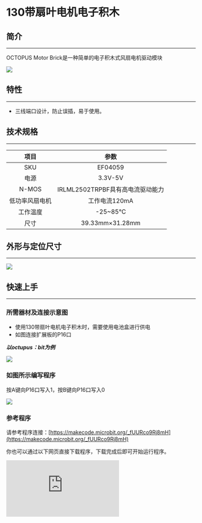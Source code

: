 # 130带扇叶电机电子积木

## 简介
---
OCTOPUS Motor Brick是一种简单的电子积木式风扇电机驱动模块

 ![](https://wiki-media-ef.oss-cn-hongkong.aliyuncs.com/docs/microbit/sensor/octopus-sensors/output/images/vu7ViBU.jpg)

## 特性
---
- 三线端口设计，防止误插，易于使用。

## 技术规格
---

项目 | 参数
:-: | :-:
SKU|EF04059
电源|3.3V-5V
N-MOS| IRLML2502TRPBF具有高电流驱动能力
低功率风扇电机|工作电流120mA
工作温度|-25~85℃
尺寸|39.33mm×31.28mm

## 外形与定位尺寸
---

 ![](https://wiki-media-ef.oss-cn-hongkong.aliyuncs.com/docs/microbit/sensor/octopus-sensors/output/images/bFU1faL.jpg)

## 快速上手
---
### 所需器材及连接示意图

- 使用130带扇叶电机电子积木时，需要使用电池盒进行供电
- 如图连接扩展板的P16口

***以octupus：bit为例***

 ![](https://wiki-media-ef.oss-cn-hongkong.aliyuncs.com/docs/microbit/sensor/octopus-sensors/output/images/ZBTdQp1.png)


### 如图所示编写程序
按A键向P16口写入1，按B键向P16口写入0

 ![](https://wiki-media-ef.oss-cn-hongkong.aliyuncs.com/docs/microbit/sensor/octopus-sensors/output/images/04059_01.png)

### 参考程序
请参考程序连接：[https://makecode.microbit.org/_fUURco9Rj8mH](https://makecode.microbit.org/_fUURco9Rj8mH)

你也可以通过以下网页直接下载程序，下载完成后即可开始运行程序。

<div
    style={{
        position: 'relative',
        paddingBottom: '60%',
        overflow: 'hidden',
    }}
>
    <iframe
        src="https://makecode.microbit.org/_fUURco9Rj8mH"
        frameborder="0"
        sandbox="allow-popups allow-forms allow-scripts allow-same-origin"
        style={{
            position: 'absolute',
            width: '100%',
            height: '100%',
        }}
    />
</div>
---

### 结果

- 当按下A键时电机旋转，当按下B键时电机停止旋转。

## Python 编程

### 步骤 1
下载压缩包并解压[Octopus_MicroPython-master](https://github.com/lionyhw/Octopus_MicroPython/archive/master.zip)
打开[Python editor](https://python.microbit.org/v/2.0)

![](https://wiki-media-ef.oss-cn-hongkong.aliyuncs.com/docs/microbit/sensor/octopus-sensors/output/images/05001_07.png)

为了给130带扇叶电机模块编程，我们需要添加fans.py。点击Load/Save，然后点击Show Files（1）下拉菜单，再点击Add file在本地找到下载并解压完成的Octopus_MicroPython-master文件夹，从中选择fans.py添加进来。

![](https://wiki-media-ef.oss-cn-hongkong.aliyuncs.com/docs/microbit/sensor/octopus-sensors/output/images/05001_08.png)
![](https://wiki-media-ef.oss-cn-hongkong.aliyuncs.com/docs/microbit/sensor/octopus-sensors/output/images/05001_09.png)
![](https://wiki-media-ef.oss-cn-hongkong.aliyuncs.com/docs/microbit/sensor/octopus-sensors/output/images/04059_10.png)

### 步骤 2
### 参考程序
```
from microbit import *
from fans import *

f = FANS(pin1)
while True:

    f.set_fans(1, 100)
    sleep(3000)
    f.set_fans(0, 0)
    sleep(2000)
```


### 结果
- 风扇转动三秒，停止两秒。

## 相关案例
---

## 技术文档
---
## 常见问题
---
1.在硬件连接以及程序正确的情况下，发现电机无法转动。
- 出现这类问题通常是因为供电不足，工作电压应为3.3V~5V,工作电流应为120mA.
- 如果使用带USB供电的扩展板，则使用USB进行供电。
- 如果使用micro:bit进行供电，则可以使用micro:bit上的USB接口以及电池接口同时进行供电
- 如果使用扩展板，请勿同时使用扩展板的供电接口和micro:bit的供电接口。

2.发现接入电机后，不进行编程电机也会转动。
- 在接入电机时，需注意避开micro:bit的共用引脚

micro:bit版本 |LED共用引脚 | 按键共用引脚
:-: | :-: | :-:
micro:bit V2|P3\P4\P6\P7\P10|P5\P11
micro:bit V1|P3\P4\P6\P7\P9\P10|P5\P11
